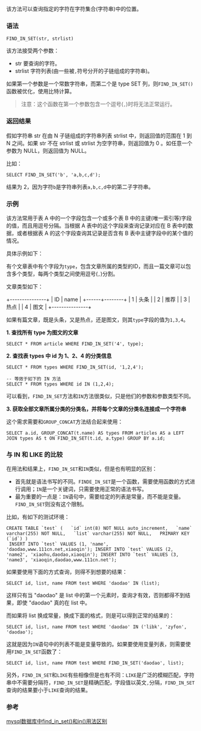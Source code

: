该方法可以查询指定的字符在字符集合(字符串)中的位置。

### 语法

```mysql
FIND_IN_SET(str, strlist)
```

该方法接受两个参数：

* str  要查询的字符。
* strlist  字符列表(由一些被`,`符号分开的子链组成的字符串)。

如果第一个参数是一个常数字符串，而第二个是 type SET 列，则`FIND_IN_SET()`函数被优化，使用比特计算。

> 注意：这个函数在第一个参数包含一个逗号(`,`)时将无法正常运行。


### 返回结果
假如字符串 str 在由 N 子链组成的字符串列表 strlist 中，则返回值的范围在 1 到 N 之间。如果 str 不在 strlist 或 strlist 为空字符串，则返回值为 0 。如任意一个参数为 NULL，则返回值为 NULL。

比如：

```mysql
SELECT FIND_IN_SET('b', 'a,b,c,d');
```

结果为 2，因为字符`b`是字符串列表`a,b,c,d`中的第二子字符串。

### 示例
该方法常用于表 A 中的一个字段包含一个或多个表 B 中的主键(唯一索引等)字段的值，而且用逗号分隔。当根据 A 表中的这个字段来查询记录对应在 B 表中的数据，或者根据表 A 的这个字段查询其记录是否含有 B 表中主键字段中的某个值的情况。

具体示例如下：

有个文章表中有个字段为`type`，包含文章所属的类型的ID，而且一篇文章可以包含多个类型，每两个类型之间使用逗号(`,`)分割。

文章类型如下：

+---------------+
|  ID  |  name  |
+------+--------+
|  1   |  头条   |
|  2   |  推荐   |
|  3   |  热点   |
|  4   |  图文   |
+---------------+

如果有篇文章，既是头条，又是热点，还是图文，则其`type`字段的值为`1,3,4`。

**1. 查找所有 type 为图文的文章**

```mysql
SELECT * FROM article WHERE FIND_IN_SET('4', type);
```

**2. 查找表 types 中 id 为 1、2、4 的分类信息**

```mysql
SELECT * FROM types WHERE FIND_IN_SET(id, '1,2,4');

-- 等效于如下的 IN 方法
SELECT * FROM types WHERE id IN (1,2,4);
```

可以看到，`FIND_IN_SET`方法和`IN`方法很类似，只是他们的参数和参数类型不同。

**3. 获取全部文章所属分类的分类名，并将每个文章的分类名连接成一个字符串**

这个需求需要和`GROUP_CONCAT`方法结合起来使用：

```mysql
SELECT a.id, GROUP_CONCAT(t.name) AS types FROM articles AS a LEFT JOIN types AS t ON FIND_IN_SET(t.id, a.type) GROUP BY a.id;
```

### 与 IN 和 LIKE 的比较
在用法和结果上，`FIND_IN_SET`和`IN`类似，但是也有明显的区别：

* 首先就是语法书写的不同。`FINDE_IN_SET`是一个函数，需要使用函数的方式进行调用；`IN`是一个关键词，只需要使用正常的语法书写。
* 最为重要的一点是：`IN`语句中，需要给定的列表是常量，而不能是变量。`FIND_IN_SET`则没有这个限制。

比如，有如下的测试环境：

```mysql
CREATE TABLE `test` (   `id` int(8) NOT NULL auto_increment,   `name` varchar(255) NOT NULL,   `list` varchar(255) NOT NULL,   PRIMARY KEY  (`id`) )
 INSERT INTO `test` VALUES (1, 'name', 'daodao,www.111cn.net,xiaoqin'); INSERT INTO `test` VALUES (2, 'name2', 'xiaohu,daodao,xiaoqin'); INSERT INTO `test` VALUES (3, 'name3', 'xiaoqin,daodao,www.111cn.net');
```

如果要使用下面的方式查询，则得不到想要的结果：

```mysql
SELECT id, list, name FROM test WHERE 'daodao' IN (list);
```

这样只有当 "daodao" 是 list 中的第一个元素时，查询才有效，否则都得不到结果，即使 "daodao" 真的在 list 中。

而如果将 list 换成常量，换成下面的格式，则是可以得到正常的结果的：

```mysql
SELECT id, list, name FROM test WHERE 'daodao' IN ('libk', 'zyfon', 'daodao');
```

这就是因为`IN`语句中的列表不能是变量导致的。如果要使用变量列表，则需要使用`FIND_IN_SET`函数了：

```mysql
SELECT id, list, name FROM test WHERE FIND_IN_SET('daodao', list);
```



另外，`FIND_IN_SET`和`LIKE`有些相像但是也有不同：`LIKE`是广泛的模糊匹配，字符串中不需要分隔符，`FIND_IN_SET`是精确匹配，字段值以英文`,`分隔，`FIND_IN_SET`查询的结果要小于`LIKE`查询的结果。

### 参考
[mysql数据库中find_in_set()和in()用法区别](http://www.111cn.net/database/mysql/50190.htm)

